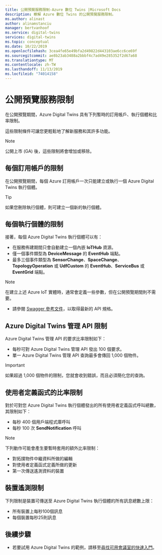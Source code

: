 ```yaml
---
title: 公開預覽服務限制-Azure 數位 Twins |Microsoft Docs
description: 瞭解 Azure 數位 Twins 的公開預覽服務限制。
ms.author: alinast
author: alinamstanciu
manager: bertvanhoof
ms.service: digital-twins
services: digital-twins
ms.topic: conceptual
ms.date: 10/22/2019
ms.openlocfilehash: 3cea4fe65e49bfa2d49822d443103ae6cc6ce69f
ms.sourcegitcommit: ae8b23ab3488a2bbbf4c7ad49e285352f2d67a68
ms.translationtype: MT
ms.contentlocale: zh-TW
ms.lasthandoff: 11/13/2019
ms.locfileid: "74014158"
---
```

# <a name="public-preview-service-limits"></a>公開預覽服務限制

在公開預覽期間，Azure Digital Twins 具有下列暫時的訂用帳戶、執行個體和比率限制。

這些限制條件可讓您更輕鬆地了解新服務和其許多功能。

> [!NOTE]
> 公開上市 (GA) 後，這些限制將會增加或移除。

## <a name="per-subscription-limits"></a>每個訂用帳戶的限制

在公開預覽期間，每個 Azure 訂用帳戶一次只能建立或執行一個 Azure Digital Twins 執行個體。

> [!TIP]
> 如果您刪除執行個體，則可建立一個新的執行個體。

## <a name="per-instance-limits"></a>每個執行個體的限制

接著，每個 Azure Digital Twins 執行個體可以有：

- 在服務佈建期間只會自動建立一個內嵌 **IoTHub** 資源。
- 僅一個事件類型為 **DeviceMessage** 的 **EventHub** 端點。
- 最多三個事件類型為 **SensorChange**、**SpaceChange**、**TopologyOperation** 或 **UdfCustom** 的 **EventHub**、**ServiceBus** 或 **EventGrid** 端點。

> [!NOTE]
> 在建立上述 Azure IoT 實體時，通常會定義一些參數，但在公開預覽期間則不需要。
> - 請參閱 [Swagger 參考文件](./how-to-use-swagger.md)，以取得最新的 API 規格。

## <a name="azure-digital-twins-management-api-limits"></a>Azure Digital Twins 管理 API 限制

Azure Digital Twins 管理 API 的要求比率限制如下：

- 每秒可對 Azure Digital Twins 管理 API 發出 100 個要求。
- 單一 Azure Digital Twins 管理 API 查詢最多會傳回 1,000 個物件。

> [!IMPORTANT]
> 如果超過 1,000 個物件的限制，您就會收到錯誤，而且必須簡化您的查詢。

## <a name="user-defined-functions-rate-limits"></a>使用者定義函式的比率限制

對於可對您 Azure Digital Twins 執行個體發出的所有使用者定義函式呼叫總數，其限制如下：

- 每秒 400 個用戶端程式庫呼叫
- 每秒 100 次 **SendNotification** 呼叫

> [!NOTE]
> 下列動作可能會產生要暫時套用的額外比率限制：
> - 對拓撲物件中繼資料所做的編輯
> - 對使用者定義函式定義所做的更新
> - 第一次傳送遙測資料的裝置

## <a name="device-telemetry-limits"></a>裝置遙測限制

下列限制是裝置可傳送至 Azure Digital Twins 執行個體的所有訊息總數上限：

- 所有裝置上每秒100個訊息
-   每個裝置每秒25則訊息

## <a name="next-steps"></a>後續步驟

- 若要試用 Azure Digital Twins 的範例，請移至[尋找可用會議室的快速入門](./quickstart-view-occupancy-dotnet.md)。
